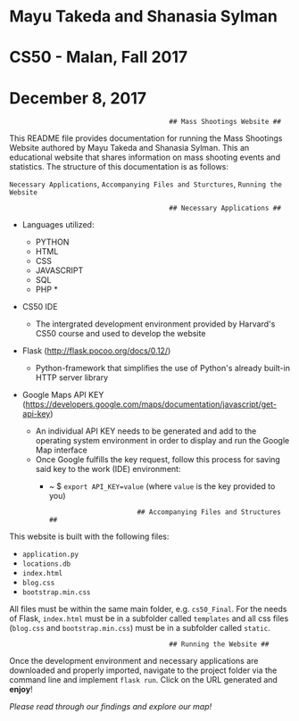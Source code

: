 # Mayu Takeda and Shanasia Sylman
# CS50 - Malan,  Fall 2017
# December 8, 2017

                                            ## Mass Shootings Website ##

This README file provides documentation for running the Mass Shootings Website authored by Mayu Takeda and Shanasia Sylman.
This an educational website that shares information on mass shooting events and statistics.
The structure of this documentation is as follows:

`Necessary Applications`,
`Accompanying Files and Sturctures`,
`Running the Website`


                                            ## Necessary Applications ##
* Languages utilized:
    * PYTHON
    * HTML
    * CSS
    * JAVASCRIPT
    * SQL
    * PHP *

* CS50 IDE
    * The intergrated development environment provided by Harvard's CS50 course and used to develop the website 

* Flask (http://flask.pocoo.org/docs/0.12/)
    * Python-framework that simplifies the use of Python's already built-in HTTP server library
    
* Google Maps API KEY (https://developers.google.com/maps/documentation/javascript/get-api-key)
    * An individual API KEY needs to be generated and add to the operating system environment in order to display and run the Google Map interface
    * Once Google fulfills the key request, follow this process for saving said key to the work (IDE) environment:
        * ~ $ `export API_KEY=value`
        (where `value` is the key provided to you)


                                    ## Accompanying Files and Structures ##
This website is built with the following files:
* `application.py`
* `locations.db`
* `index.html`
* `blog.css`
* `bootstrap.min.css`

All files must be within the same main folder, e.g. `cs50_Final`. For the needs of Flask, `index.html` must be in a subfolder called `templates` and all 
css files (`blog.css` and `bootstrap.min.css`) must be in a subfolder called `static`.


                                            ## Running the Website ##
Once the development environment and necessary applications are downloaded and properly imported, navigate to the project folder via the command line and implement `flask run`. 
Click on the URL generated and __enjoy__! 

_Please read through our findings and explore our map!_